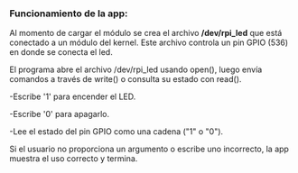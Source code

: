### Funcionamiento de la app: 

Al momento de cargar el módulo se crea el archivo **/dev/rpi_led** que está conectado a un módulo del kernel. Este archivo controla un pin GPIO (536) en donde se conecta el led.

El programa abre el archivo /dev/rpi_led usando open(), luego envía comandos a través de write() o consulta su estado con read().

-Escribe '1' para encender el LED.

-Escribe '0' para apagarlo.

-Lee el estado del pin GPIO como una cadena ("1" o "0").

Si el usuario no proporciona un argumento o escribe uno incorrecto, la app muestra el uso correcto y termina.